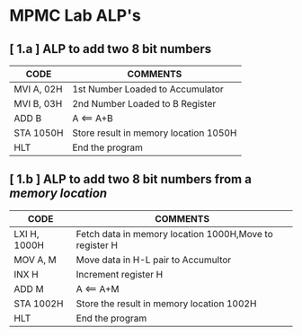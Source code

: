 # MPMC Lab ALP's

## [ 1.a ] ALP to add two 8 bit numbers
 CODE | COMMENTS |
| ----- | --- |
| MVI A, 02H | 1st Number Loaded to Accumulator |
| MVI B, 03H | 2nd Number Loaded to B Register |
| ADD B | A <== A+B |
| STA 1050H | Store result in memory location 1050H|
| HLT | End the program|

## [ 1.b ] ALP to add two 8 bit numbers from a _memory location_
 CODE | COMMENTS |
| ----- | --- |
| LXI H, 1000H| Fetch data in memory location 1000H,Move to register H |
| MOV A, M | Move data in H-L pair to Accumultor |
| INX H | Increment register H |
| ADD M | A <== A+M |
| STA 1002H | Store the result in memory location 1002H|
| HLT | End the program|
